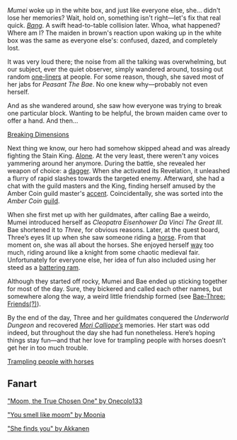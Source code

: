 <!-- title: Cleopatra Eisenhower Da Vinci the Great III -->
<!-- status: Alive -->

_Mumei_ woke up in the white box, and just like everyone else, she... didn't lose her memories? Wait, hold on, something isn't right—let's fix that real quick. _[Bang](https://www.youtube.com/live/vuij6YTMIzw?feature=shared&t=520)_. A swift head-to-table collision later. Whoa, what happened? Where am I? The maiden in brown's reaction upon waking up in the white box was the same as everyone else's: confused, dazed, and completely lost.

It was very loud there; the noise from all the talking was overwhelming, but our subject, ever the quiet observer, simply wandered around, tossing out random [one-liners](https://www.youtube.com/live/vuij6YTMIzw?feature=shared&t=2327) at people. For some reason, though, she saved most of her jabs for _Peasant The Bae_. No one knew why—probably not even herself.

And as she wandered around, she saw how everyone was trying to break one particular block. Wanting to be helpful, the brown maiden came over to offer a hand. And then...

[Breaking Dimensions](#embed:https://www.youtube.com/live/vuij6YTMIzw?t=2426)

Next thing we know, our hero had somehow skipped ahead and was already fighting the Stain King. [Alone](https://www.youtube.com/live/vuij6YTMIzw?feature=shared&t=2768). At the very least, there weren't any voices yammering around her anymore. During the battle, she revealed her weapon of choice: a [dagger](https://www.youtube.com/live/vuij6YTMIzw?feature=shared&t=2940). When she activated its Revelation, it unleashed a flurry of rapid slashes towards the targeted enemy. Afterward, she had a chat with the guild masters and the King, finding herself amused by the Amber Coin guild master's [accent](https://www.youtube.com/live/vuij6YTMIzw?feature=shared&t=2987). Coincidentally, she was sorted into the _Amber Coin_ [guild](https://www.youtube.com/live/vuij6YTMIzw?feature=shared&t=3306).

When she first met up with her guildmates, after calling Bae a weirdo, Mumei introduced herself as _Cleopatra Eisenhower Da Vinci The Great III_. Bae shortened it to _Three_, for obvious reasons. Later, at the quest board, Three’s eyes lit up when she saw someone riding a [horse](https://www.youtube.com/live/vuij6YTMIzw?feature=shared&t=3947). From that moment on, she was all about the horses. She enjoyed herself [way](https://www.youtube.com/live/vuij6YTMIzw?t=4951s) too much, riding around like a knight from some chaotic medieval fair. Unfortunately for everyone else, her idea of fun also included using her steed as a [battering ram](https://www.youtube.com/live/vuij6YTMIzw?feature=shared&t=5259).

Although they started off rocky, Mumei and Bae ended up sticking together for most of the day. Sure, they bickered and called each other names, but somewhere along the way, a weird little friendship formed (see [Bae-Three: Friends(?)](#edge:bae-moom)).

By the end of the day, Three and her guildmates conquered the _Underworld Dungeon_ and recovered _[Mori Calliope’s](https://www.youtube.com/live/vuij6YTMIzw?feature=shared&t=9831)_ memories. Her start was odd indeed, but throughout the day she had fun nonetheless. Here’s hoping things stay fun—and that her love for trampling people with horses doesn’t get her in too much trouble.

[Trampling people with horses](#embed:https://www.youtube.com/live/vuij6YTMIzw?t=10378)

## Fanart

["Moom, the True Chosen One" by Onecolo133](https://x.com/Onecolo133/status/1831681269106974738)

["You smell like moom" by Moonia](https://x.com/BloodyMoonia/status/1833203185852539284)

<!-- bijou, ame -->

["She finds you" by Akkanen](https://x.com/__akkanen/status/1900596210781901168)
